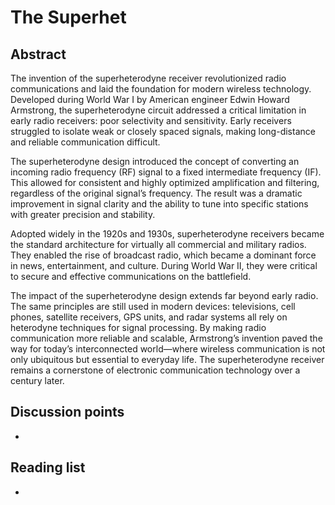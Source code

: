 # The Superhet


## Abstract

The invention of the superheterodyne receiver revolutionized radio communications and laid the foundation for modern wireless technology. Developed during World War I by American engineer Edwin Howard Armstrong, the superheterodyne circuit addressed a critical limitation in early radio receivers: poor selectivity and sensitivity. Early receivers struggled to isolate weak or closely spaced signals, making long-distance and reliable communication difficult.

The superheterodyne design introduced the concept of converting an incoming radio frequency (RF) signal to a fixed intermediate frequency (IF). This allowed for consistent and highly optimized amplification and filtering, regardless of the original signal’s frequency. The result was a dramatic improvement in signal clarity and the ability to tune into specific stations with greater precision and stability.

Adopted widely in the 1920s and 1930s, superheterodyne receivers became the standard architecture for virtually all commercial and military radios. They enabled the rise of broadcast radio, which became a dominant force in news, entertainment, and culture. During World War II, they were critical to secure and effective communications on the battlefield.

The impact of the superheterodyne design extends far beyond early radio. The same principles are still used in modern devices: televisions, cell phones, satellite receivers, GPS units, and radar systems all rely on heterodyne techniques for signal processing. By making radio communication more reliable and scalable, Armstrong’s invention paved the way for today’s interconnected world—where wireless communication is not only ubiquitous but essential to everyday life. The superheterodyne receiver remains a cornerstone of electronic communication technology over a century later.

## Discussion points

*


## Reading list

*
